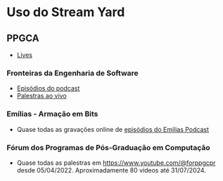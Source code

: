 # Uso do Stream Yard

## PPGCA

- [Lives](https://www.youtube.com/@ppgcautfpr/streams)

### Fronteiras da Engenharia de Software

- [Episódios do podcast](https://www.youtube.com/watch?v=2gra4SPzEz0&list=PLqYFZmKhrquoznh_jemeRC086IzWAUdX7)
- [Palestras ao vivo](https://www.youtube.com/watch?v=zc2bFQu876w&list=PLqYFZmKhrqupT8uSnbL8kpmJhq4f5DQoY)

### Emílias - Armação em Bits

- Quase todas as gravações online de [episódios do Emilias Podcast](https://www.youtube.com/playlist?list=PLGH3HY8OTKTxQgwYLIQMHQj_Smi8p3SqL) 

### Fórum dos Programas de Pós-Graduação em Computação

- Quase todas as palestras em <https://www.youtube.com/@forppgcpr> desde 05/04/2022. Aproximadamente 80 vídeos até 31/07/2024.



